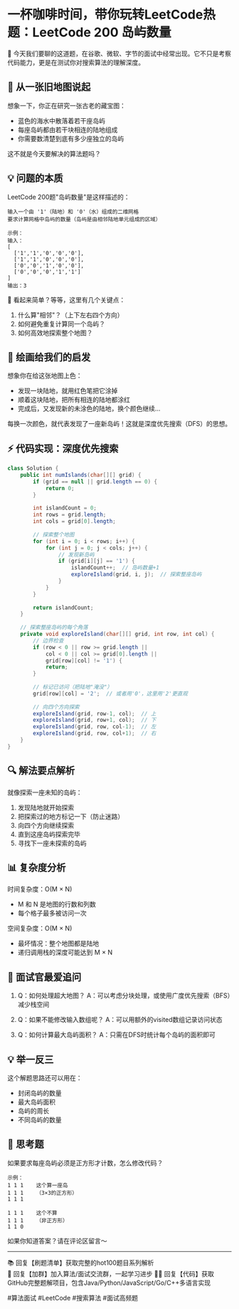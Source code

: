 # 一杯咖啡时间，带你玩转LeetCode热题：LeetCode 200 岛屿数量

👋 今天我们要聊的这道题，在谷歌、微软、字节的面试中经常出现。它不只是考察代码能力，更是在测试你对搜索算法的理解深度。

## 🎯 从一张旧地图说起

想象一下，你正在研究一张古老的藏宝图：
- 蓝色的海水中散落着若干座岛屿
- 每座岛屿都由若干块相连的陆地组成
- 你需要数清楚到底有多少座独立的岛屿

这不就是今天要解决的算法题吗？

## 💡 问题的本质

LeetCode 200题"岛屿数量"是这样描述的：
```
输入一个由 '1'（陆地）和 '0'（水）组成的二维网格
要求计算网格中岛屿的数量（岛屿是由相邻陆地单元组成的区域）

示例：
输入：
[
  ['1','1','0','0','0'],
  ['1','1','0','0','0'],
  ['0','0','1','0','0'],
  ['0','0','0','1','1']
]
输出：3
```

🤔 看起来简单？等等，这里有几个关键点：
1. 什么算"相邻"？（上下左右四个方向）
2. 如何避免重复计算同一个岛屿？
3. 如何高效地探索整个地图？

## 🎨 绘画给我们的启发

想象你在给这张地图上色：
- 发现一块陆地，就用红色笔把它涂掉
- 顺着这块陆地，把所有相连的陆地都涂红
- 完成后，又发现新的未涂色的陆地，换个颜色继续...

每换一次颜色，就代表发现了一座新岛屿！这就是深度优先搜索（DFS）的思想。

## ⚡ 代码实现：深度优先搜索

```java
class Solution {
    public int numIslands(char[][] grid) {
        if (grid == null || grid.length == 0) {
            return 0;
        }
        
        int islandCount = 0;
        int rows = grid.length;
        int cols = grid[0].length;
        
        // 探索整个地图
        for (int i = 0; i < rows; i++) {
            for (int j = 0; j < cols; j++) {
                // 发现新岛屿
                if (grid[i][j] == '1') {
                    islandCount++;  // 岛屿数量+1
                    exploreIsland(grid, i, j);  // 探索整座岛屿
                }
            }
        }
        
        return islandCount;
    }
    
    // 探索整座岛屿的每个角落
    private void exploreIsland(char[][] grid, int row, int col) {
        // 边界检查
        if (row < 0 || row >= grid.length || 
            col < 0 || col >= grid[0].length || 
            grid[row][col] != '1') {
            return;
        }
        
        // 标记已访问（把陆地"淹没"）
        grid[row][col] = '2';  // 或者用'0'，这里用'2'更直观
        
        // 向四个方向探索
        exploreIsland(grid, row-1, col);  // 上
        exploreIsland(grid, row+1, col);  // 下
        exploreIsland(grid, row, col-1);  // 左
        exploreIsland(grid, row, col+1);  // 右
    }
}
```

## 🔍 解法要点解析

就像探索一座未知的岛屿：
1. 发现陆地就开始探索
2. 把探索过的地方标记一下（防止迷路）
3. 向四个方向继续探索
4. 直到这座岛屿探索完毕
5. 寻找下一座未探索的岛屿

## 📊 复杂度分析

时间复杂度：O(M × N)
- M 和 N 是地图的行数和列数
- 每个格子最多被访问一次

空间复杂度：O(M × N)
- 最坏情况：整个地图都是陆地
- 递归调用栈的深度可能达到 M × N

## 🎯 面试官最爱追问

1. Q：如何处理超大地图？
   A：可以考虑分块处理，或使用广度优先搜索（BFS）减少栈空间

2. Q：如果不能修改输入数组呢？
   A：可以用额外的visited数组记录访问状态

3. Q：如何计算最大岛屿面积？
   A：只需在DFS时统计每个岛屿的面积即可

## 💡 举一反三

这个解题思路还可以用在：
- 封闭岛屿的数量
- 最大岛屿面积
- 岛屿的周长
- 不同岛屿的数量

## 🎁 思考题

如果要求每座岛屿必须是正方形才计数，怎么修改代码？

```
示例：
1 1 1    这个算一座岛
1 1 1    （3×3的正方形）
1 1 1

1 1 1    这个不算
1 1 1    （非正方形）
1 1 0
```

如果你知道答案？请在评论区留言～

---


📚 回复【刷题清单】获取完整的hot100题目系列解析  
👥 回复【加群】加入算法/面试交流群，一起学习进步
🧑‍💻 回复【代码】获取GitHub完整题解项目，包含Java/Python/JavaScript/Go/C++多语言实现

#算法面试 #LeetCode #搜索算法 #面试高频题